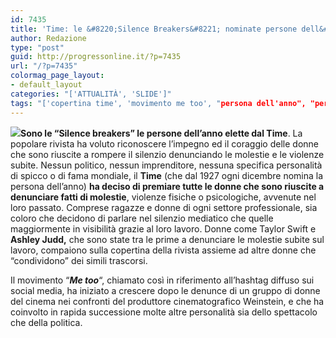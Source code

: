 ```yaml
---
id: 7435
title: 'Time: le &#8220;Silence Breakers&#8221; nominate persone dell&#8217;anno'
author: Redazione
type: "post"
guid: http://progressonline.it/?p=7435
url: "/?p=7435"
colormag_page_layout:
- default_layout
categories: "['ATTUALITÀ', 'SLIDE']"
tags: "['copertina time', 'movimento me too', "persona dell'anno", "persona dell'anno 2017", "persona dell'anno time", 'silence breakers', 'time']"
---
```


![](https://progressonline.it/wp-content/uploads/2017/12/TIMES_M-300x205.jpg)**Sono le “Silence breakers” le persone dell’anno elette dal Time**. La popolare rivista ha voluto riconoscere l’impegno ed il coraggio delle donne che sono riuscite a rompere il silenzio denunciando le molestie e le violenze subite. Nessun politico, nessun imprenditore, nessuna specifica personalità di spicco o di fama mondiale, il **Time** (che dal 1927 ogni dicembre nomina la persona dell’anno) **ha deciso di premiare tutte le donne che sono riuscite a denunciare fatti di molestie**, violenze fisiche o psicologiche, avvenute nel loro passato. Comprese ragazze e donne di ogni settore professionale, sia coloro che decidono di parlare nel silenzio mediatico che quelle maggiormente in visibilità grazie al loro lavoro. Donne come Taylor Swift e **Ashley Judd,** che sono state tra le prime a denunciare le molestie subite sul lavoro, compaiono sulla copertina della rivista assieme ad altre donne che “condividono” dei simili trascorsi.

Il movimento “***Me too***“, chiamato così in riferimento all’hashtag diffuso sui social media, ha iniziato a crescere dopo le denunce di un gruppo di donne del cinema nei confronti del produttore cinematografico Weinstein, e che ha coinvolto in rapida successione molte altre personalità sia dello spettacolo che della politica.